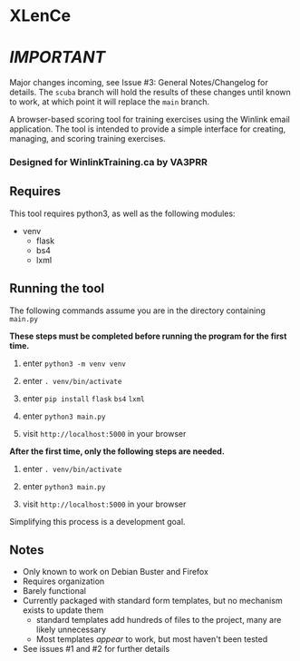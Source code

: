 # XLenCe

# ***IMPORTANT***
Major changes incoming, see Issue #3: General Notes/Changelog for details. The `scuba` branch will hold the results of these changes until known to work, at which point it will replace the `main` branch.


A browser-based scoring tool for training exercises using the Winlink email application.
The tool is intended to provide a simple interface for creating, managing, and scoring training exercises.
### Designed for WinlinkTraining.ca by VA3PRR

## Requires
This tool requires python3, as well as the following modules:
 + venv
   + flask
   + bs4
   + lxml

## Running the tool
The following commands assume you are in the directory containing `main.py`

**These steps must be completed before running the program for the first time.**


1. enter `python3 -m venv venv`

2. enter `. venv/bin/activate`

3. enter `pip install` `flask` `bs4` `lxml`

4. enter `python3 main.py`

5. visit `http://localhost:5000` in your browser

**After the first time, only the following steps are needed.**

1. enter `. venv/bin/activate`

2. enter `python3 main.py`

3. visit `http://localhost:5000` in your browser

Simplifying this process is a development goal.

## Notes
 + Only known to work on Debian Buster and Firefox
 + Requires organization
 + Barely functional
 + Currently packaged with standard form templates, but no mechanism exists to update them
   + standard templates add hundreds of files to the project, many are likely unnecessary
   + Most templates *appear* to work, but most haven't been tested
 + See issues #1 and #2 for further details
 

